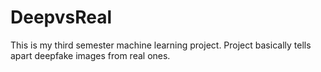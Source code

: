 # DeepvsReal
This is my third semester machine learning project. Project basically tells apart deepfake images from real ones.
